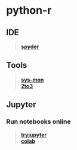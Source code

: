 # python-r


## IDE
> **[spyder](https://www.spyder-ide.org/)**   




## Tools
> **[sys-mon](https://pypi.org/project/psutil/)**   
> **[2to3](https://packages.debian.org/sid/2to3)**   

## Jupyter
### Run notebooks online
> **[tryjupyter](https://jupyter.org/try)**   
> **[colab](https://colab.research.google.com/)**   
